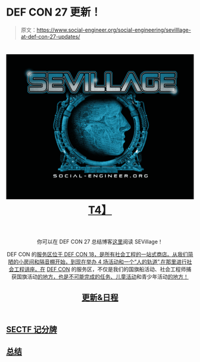 # DEF CON 27 更新！

> 原文：<https://www.social-engineer.org/social-engineering/sevilllage-at-def-con-27-updates/>

<header class="entry-header">

<header class="entry-header">

# [![SEVillage at DEF CON 27 Updates!](img/ad33ae1020dfbd76c85d750936a1afac.png "SEVillage at DEF CON")T4】](https://www.social-engineer.org/newsletter/social-engineer-newsletter-vol-06-issue-82/attachment/sevillage-2/)

</header>

你可以在 DEF CON 27 总结博客[这里](https://www.social-engineer.org/social-engineering/the-sevillage-wrap-up-from-def-con-27/)阅读 SEVillage！

DEF CON 的[服务区位于 DEF CON 18，是所有社会工程的一站式商店。从我们简陋的小房间和隔音棚开始，到现在举办 4 场活动和一个“人的轨道”,在那里进行社会工程讲座。在](https://www.social-engineer.org/sevillage-def-con/) [DEF CON](https://www.defcon.org/) 的服务区，不仅是我们的国旗船活动、社会工程师捕获国旗活动[的地方，也是不可能完成的任务、儿童活动](https://www.social-engineer.org/sevillage-def-con/the-sectf/)和青少年活动[的地方！](https://www.social-engineer.org/teenctf/)

## [更新&日程](https://www.social-engineer.org/sevillage-def-con/)

</header>

## [SECTF 记分牌](https://www.social-engineer.org/se-ctf-scoreboard/)

## [总结](https://www.social-engineer.org/social-engineering/the-sevillage-wrap-up-from-def-con-27/)